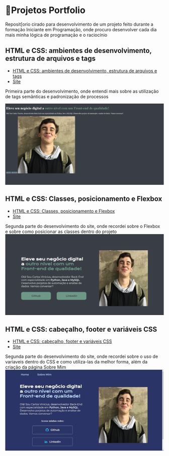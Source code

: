 # **🚀Projetos Portfolio**

Reposit[orio cirado para desenvolvimento de um projeto feito durante a formação Iniciante em Programação, onde procuro desenvolver cada dia mais minha lógica de programação e o raciocínio

## **HTML e CSS: ambientes de desenvolvimento, estrutura de arquivos e tags**

- [HTML e CSS: ambientes de desenvolvimento, estrutura de arquivos e tags](https://github.com/carlosvinicius-ai/AluraCurso-Front-End/tree/master/ProjetoPortfolio/HTML%20e%20CSS%20ambientes%20de%20desenvolvimento%20estrutura%20de%20arquivos%20e%20tags)
- [Site](https://carlosvinicius-ai.github.io/AluraCurso-Front-End/ProjetoPortfolio/HTML%20e%20CSS%20ambientes%20de%20desenvolvimento%20estrutura%20de%20arquivos%20e%20tags/)


Primeira parte do desenvolvimento, onde entendi mais sobre as utilização de tags semânticas e padronização de processos

![Primeira Fase do Site](Capturas/site1.png)

## **HTML e CSS: Classes, posicionamento e Flexbox**

- [HTML e CSS: Classes, posicionamento e Flexbox](https://github.com/carlosvinicius-ai/AluraCurso-Front-End/tree/master/ProjetoPortfolio/HTML_CSS-Classes_Flexbox)
- [Site](https://carlosvinicius-ai.github.io/AluraCurso-Front-End/ProjetoPortfolio/HTML_CSS-Classes_Flexbox/)

Segunda parte do desenvolvimento do site, onde recordei sobre o Flexbox e sobre como posicionar as classes dentro do projeto
![Segunda Fase do Site](Capturas/site2.png)

## **HTML e CSS: cabeçalho, footer e variáveis CSS**

- [HTML e CSS: cabeçalho, footer e variáveis CSS](https://github.com/carlosvinicius-ai/AluraCurso-Front-End/tree/master/ProjetoPortfolio/HTML_CSS-variaveis)
- [Site](https://carlosvinicius-ai.github.io/AluraCurso-Front-End/ProjetoPortfolio/HHTML_CSS-variaveis/)

Segunda parte do desenvolvimento do site, onde recordei sobre o uso de variaveis dentro do CSS e como utiliza-las da melhor forma, além da criação da página Sobre Mim
![Segunda Fase do Site](Capturas/site3.png)